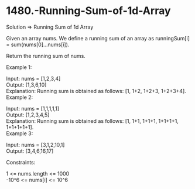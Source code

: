 # 1480.-Running-Sum-of-1d-Array  
Solution => Running Sum of 1d Array  


Given an array nums. We define a running sum of an array as runningSum[i] = sum(nums[0]…nums[i]).  

Return the running sum of nums.  

 

Example 1:  
  
Input: nums = [1,2,3,4]  
Output: [1,3,6,10]  
Explanation: Running sum is obtained as follows: [1, 1+2, 1+2+3, 1+2+3+4].  
Example 2:  

Input: nums = [1,1,1,1,1]  
Output: [1,2,3,4,5]  
Explanation: Running sum is obtained as follows: [1, 1+1, 1+1+1, 1+1+1+1, 1+1+1+1+1].  
Example 3:  

Input: nums = [3,1,2,10,1]  
Output: [3,4,6,16,17]  
 

Constraints:  

1 <= nums.length <= 1000  
-10^6 <= nums[i] <= 10^6  
